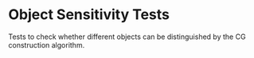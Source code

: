# Object Sensitivity Tests
Tests to check whether different objects can be distinguished by the CG construction algorithm.